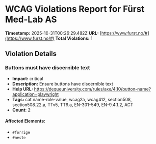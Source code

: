 # WCAG Violations Report for Fürst Med-Lab AS

**Timestamp:** 2025-10-31T00:26:29.482Z
**URL:** [https://www.furst.no/#](https://www.furst.no/#)
**Total Violations:** 1

## Violation Details

### Buttons must have discernible text

- **Impact:** critical
- **Description:** Ensure buttons have discernible text
- **Help URL:** https://dequeuniversity.com/rules/axe/4.10/button-name?application=playwright
- **Tags:** cat.name-role-value, wcag2a, wcag412, section508, section508.22.a, TTv5, TT6.a, EN-301-549, EN-9.4.1.2, ACT
- **Count:** 2

#### Affected Elements:

- `#forrige`
- `#neste`
